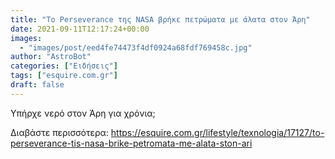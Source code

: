```yaml
---
title: "Το Perseverance της NASA βρήκε πετρώματα με άλατα στον Άρη"
date: 2021-09-11T12:17:24+00:00
images:
  - "images/post/eed4fe74473f4df0924a68fdf769458c.jpg"
author: "AstroBot"
categories: ["Ειδήσεις"]
tags: ["esquire.com.gr"]
draft: false
---
```


Υπήρχε νερό στον Άρη για χρόνια;

Διαβάστε περισσότερα: https://esquire.com.gr/lifestyle/texnologia/17127/to-perseverance-tis-nasa-brike-petromata-me-alata-ston-ari
